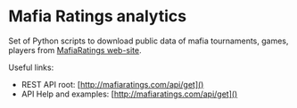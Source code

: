 # Mafia Ratings analytics

Set of Python scripts to download public data of mafia tournaments, games, players
from [MafiaRatings web-site](http://mafiaratings.com). 


Useful links:
* REST API root: [http://mafiaratings.com/api/get]()
* API Help and examples: [http://mafiaratings.com/api/get]()



